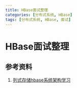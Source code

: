 ```yaml
---
title: HBase面试整理
categories: [分布式系统, HBase]
tags: [分布式系统, HBase, 面试]
---
```

# HBase面试整理

## 参考资料
1. [列式存储hbase系统架构学习](http://www.ixirong.com/2015/07/16/learn-about-hbase/)